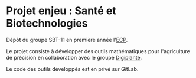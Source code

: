 # Projet enjeu : Santé et Biotechnologies

Dépôt du groupe SBT-11 en première année l'[ECP](http://www.ecp.fr/).

Le projet consiste à développer des outils mathématiques
pour l'agriculture de précision en collaboration avec 
le groupe [Digiplante](http://digiplante.mas.ecp.fr/).

Le code des outils développés est en privé sur GitLab.